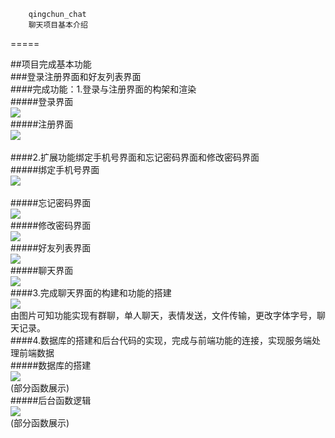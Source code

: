         qingchun_chat
        聊天项目基本介绍
=====

##项目完成基本功能<br>
###登录注册界面和好友列表界面<br>
####完成功能：1.登录与注册界面的构架和渲染<br>
#####登录界面<br>
![](https://github.com/LittleFishUP/qingchun_chat/raw/master/readmeimgs/1.png)<br>
#####注册界面<br>
![](https://github.com/LittleFishUP/qingchun_chat/raw/master/readmeimgs/2.png)<br>		 
####2.扩展功能绑定手机号界面和忘记密码界面和修改密码界面<br>
#####绑定手机号界面<br>
![](https://github.com/LittleFishUP/qingchun_chat/raw/master/readmeimgs/3.png)<br>		 
#####忘记密码界面<br>
![](https://github.com/LittleFishUP/qingchun_chat/raw/master/readmeimgs/4.png)<br>
#####修改密码界面<br>
![](https://github.com/LittleFishUP/qingchun_chat/raw/master/readmeimgs/5.png)<br>
#####好友列表界面<br>
![](https://github.com/LittleFishUP/qingchun_chat/raw/master/readmeimgs/6.png)<br>
#####聊天界面<br>
![](https://github.com/LittleFishUP/qingchun_chat/raw/master/readmeimgs/7.png)<br>
####3.完成聊天界面的构建和功能的搭建<br>
![](https://github.com/LittleFishUP/qingchun_chat/raw/master/readmeimgs/7.png)<br>
        由图片可知功能实现有群聊，单人聊天，表情发送，文件传输，更改字体字号，聊天记录。<br>
####4.数据库的搭建和后台代码的实现，完成与前端功能的连接，实现服务端处理前端数据<br>
#####数据库的搭建<br>
![](https://github.com/LittleFishUP/qingchun_chat/raw/master/readmeimgs/8.png)<br>
(部分函数展示)<br>
#####后台函数逻辑<br>
![](https://github.com/LittleFishUP/qingchun_chat/raw/master/readmeimgs/9.png)<br>
(部分函数展示)<br>